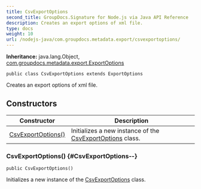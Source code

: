 ```yaml
---
title: CsvExportOptions
second_title: GroupDocs.Signature for Node.js via Java API Reference
description: Creates an export options of xml file.
type: docs
weight: 10
url: /nodejs-java/com.groupdocs.metadata.export/csvexportoptions/
---
```

**Inheritance:**
java.lang.Object, [com.groupdocs.metadata.export.ExportOptions](../../com.groupdocs.metadata.export/exportoptions)
```
public class CsvExportOptions extends ExportOptions
```

Creates an export options of xml file.
## Constructors

| Constructor | Description |
| --- | --- |
| [CsvExportOptions()](#CsvExportOptions--) | Initializes a new instance of the [CsvExportOptions](../../com.groupdocs.metadata.export/csvexportoptions) class. |
### CsvExportOptions() {#CsvExportOptions--}
```
public CsvExportOptions()
```


Initializes a new instance of the [CsvExportOptions](../../com.groupdocs.metadata.export/csvexportoptions) class.

